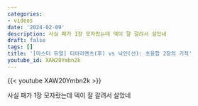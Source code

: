 ```yaml
---
categories:
- videos
date: '2024-02-09'
description: 사실 패가 1장 모자랐는데 덱이 잘 갈려서 살았네
draft: false
tags: []
title: '[마스터 듀얼] 티아라멘츠(후) vs 낙인(선): 초융합 2장의 기적'
youtube_id: XAW20Ymbn2k
---
```



{{< youtube XAW20Ymbn2k >}}

사실 패가 1장 모자랐는데 덱이 잘 갈려서 살았네